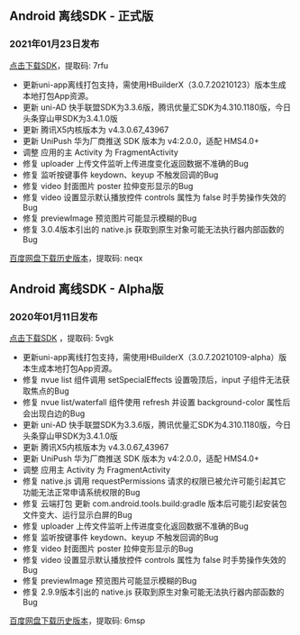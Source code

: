 ## Android 离线SDK - 正式版

### 2021年01月23日发布
[点击下载SDK](https://pan.baidu.com/s/14SZ-CjlbaNtGHk3CpamgXQ)，提取码: 7rfu

+ 更新uni-app离线打包支持，需使用HBuilderX（3.0.7.20210123）版本生成本地打包App资源。
+ 更新 uni-AD 快手联盟SDK为3.3.6版，腾讯优量汇SDK为4.310.1180版，今日头条穿山甲SDK为3.4.1.0版
+ 更新 腾讯X5内核版本为 v4.3.0.67_43967
+ 更新 UniPush 华为厂商推送 SDK 版本为 v4:2.0.0，适配 HMS4.0+
+ 调整 应用的主 Activity 为 FragmentActivity
+ 修复 uploader 上传文件监听上传进度变化返回数据不准确的Bug
+ 修复 监听按键事件 keydown、keyup 不触发回调的Bug
+ 修复 video 封面图片 poster 拉伸变形显示的Bug
+ 修复 video 设置显示默认播放控件 controls 属性为 false 时手势操作失效的Bug
+ 修复 previewImage 预览图片可能显示模糊的Bug
+ 修复 3.0.4版本引出的 native.js 获取到原生对象可能无法执行器内部函数的Bug

[百度网盘下载历史版本](https://pan.baidu.com/s/1Gpbnq3wLvvnRO6W-SlvVpA)，提取码: neqx



## Android 离线SDK - Alpha版

### 2020年01月11日发布
[点击下载SDK](https://pan.baidu.com/s/1NLBTW94Im_zg5R38Wiijdg) ，提取码: 5vgk

+ 更新uni-app离线打包支持，需使用HBuilderX（3.0.7.20210109-alpha）版本生成本地打包App资源。
+ 修复 nvue list 组件调用 setSpecialEffects 设置吸顶后，input 子组件无法获取焦点的Bug
+ 修复 nvue list/waterfall 组件使用 refresh 并设置 background-color 属性后会出现白边的Bug
+ 更新 uni-AD 快手联盟SDK为3.3.6版，腾讯优量汇SDK为4.310.1180版，今日头条穿山甲SDK为3.4.1.0版
+ 更新 腾讯X5内核版本为 v4.3.0.67_43967
+ 更新 UniPush 华为厂商推送 SDK 版本为 v4:2.0.0，适配 HMS4.0+
+ 调整 应用主 Activity 为 FragmentActivity
+ 修复 native.js 调用 requestPermissions 请求的权限已被允许可能引起其它功能无法正常申请系统权限的Bug
+ 修复 云端打包 更新 com.android.tools.build:gradle 版本后可能引起安装包文件变大、运行显示白屏的Bug
+ 修复 uploader 上传文件监听上传进度变化返回数据不准确的Bug
+ 修复 监听按键事件 keydown、keyup 不触发回调的Bug
+ 修复 video 封面图片 poster 拉伸变形显示的Bug
+ 修复 video 设置显示默认播放控件 controls 属性为 false 时手势操作失效的Bug
+ 修复 previewImage 预览图片可能显示模糊的Bug
+ 修复 2.9.9版本引出的 native.js 获取到原生对象可能无法执行器内部函数的Bug

[百度网盘下载历史版本](https://pan.baidu.com/s/10fne34bwxWGtDJTd4PhroA)，提取码: 6msp
